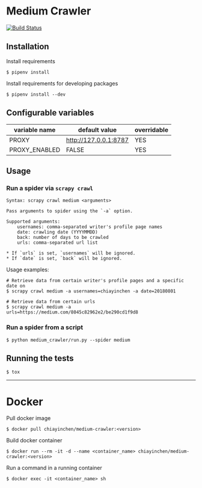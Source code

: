 # Medium Crawler

[![Build Status](https://travis-ci.com/ChiaYinChen/medium_crawler.svg?branch=master)](https://travis-ci.com/ChiaYinChen/medium_crawler)

## Installation

Install requirements

```
$ pipenv install
```

Install requirements for developing packages

```
$ pipenv install --dev
```

## Configurable variables

|  variable name                |   default value       | overridable |
| ----------------------------- | --------------------- | ----------- |
| PROXY                         | http://127.0.0.1:8787 | YES         |
| PROXY_ENABLED                 | FALSE                 | YES         |

## Usage

### Run a spider via `scrapy crawl`

```
Syntax: scrapy crawl medium <arguments>

Pass arguments to spider using the `-a` option.

Supported arguments:
    usernames: comma-separated writer's profile page names
    date: crawling date (YYYYMMDD)
    back: number of days to be crawled
    urls: comma-separated url list

* If `urls` is set, `usernames` will be ignored.
* If `date` is set, `back` will be ignored.
```

Usage examples:

```
# Retrieve data from certain writer's profile pages and a specific date on
$ scrapy crawl medium -a usernames=chiayinchen -a date=20180801

# Retrieve data from certain urls
$ scrapy crawl medium -a urls=https://medium.com/8045c82962e2/be290cd1f9d8
```

### Run a spider from a script

```
$ python medium_crawler/run.py --spider medium
```

## Running the tests

```
$ tox
```

---

# Docker

Pull docker image

```
$ docker pull chiayinchen/medium-crawler:<version>
```

Build docker container

```
$ docker run --rm -it -d --name <container_name> chiayinchen/medium-crawler:<version>
```

Run a command in a running container

```
$ docker exec -it <container_name> sh
```
